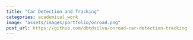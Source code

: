 ```yaml
---
title: "Car Detection and Tracking"
categories: academical_work
image: "assets/images/portfolio/onroad.png"
post_url: https://github.com/dbtdsilva/onroad-car-detection-tracking
---
```

